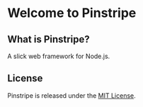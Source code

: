 
# Welcome to Pinstripe

## What is Pinstripe?

A slick web framework for Node.js.

## License

Pinstripe is released under the [MIT License](https://opensource.org/licenses/MIT).
